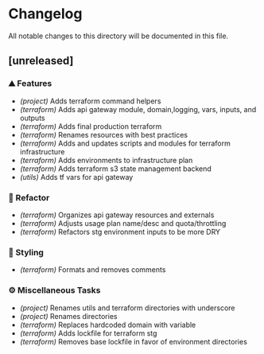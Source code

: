 # Changelog

All notable changes to this directory will be documented in this file.

## [unreleased]

### ⛰️  Features

- *(project)* Adds terraform command helpers
- *(terraform)* Adds api gateway module, domain,logging, vars, inputs, and outputs
- *(terraform)* Adds final production terraform
- *(terraform)* Renames resources with best practices
- *(terraform)* Adds and updates scripts and modules for terraform infrastructure
- *(terraform)* Adds environments to infrastructure plan
- *(terraform)* Adds terraform s3 state management backend
- *(utils)* Adds tf vars for api gateway

### 🚜 Refactor

- *(terraform)* Organizes api gateway resources and externals
- *(terraform)* Adjusts usage plan name/desc and quota/throttling
- *(terraform)* Refactors stg environment inputs to be more DRY

### 🎨 Styling

- *(terraform)* Formats and removes comments

### ⚙️ Miscellaneous Tasks

- *(project)* Renames utils and terraform directories with underscore
- *(project)* Renames directories
- *(terraform)* Replaces hardcoded domain with variable
- *(terraform)* Adds lockfile for terraform stg
- *(terraform)* Removes base lockfile in favor of environment directories

<!-- generated by git-cliff -->
